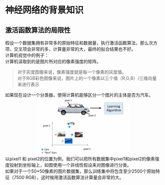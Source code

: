 <style>
img{
    width: 60%;
    padding-left: 20%;
}
</style>
# 神经网络的背景知识
## 激活函数算法的局限性
假设一个数据集拥有非常多的原始特征和数据量，执行激活函数算法，那么次方项、交叉项会非常的多，计算量非常的大，最终的拟合结果也不好。  
计算机视觉中的例子：  
计算机读取到的是图片所对应的像素强度的矩阵。 
>对于灰度图像来说，像素强度就是每一个像素的灰度值。  
>对于RGB彩色图像来说，图片上的一个像素以三个值（R,G,B）/三维向量 来进行表示  

如果现在设计一个分类器，使得计算机能够区分一个图片的主体是否为汽车。
![](https://raw.githubusercontent.com/l61012345/Pic/master/img/472E9216086782CF8029F2818CA1027A.png)  
以pixel1 和 pixel2的位置为例，我们可以把所有数据集中pixel1和pixel2的像素强度投射到坐标轴上，如图使用一个非线性假设来对图像进行分类。  
如果对于一个50*50像素的图片数据集，那么训练集中将包含至少2500个原始特征（7500 RGB），这时候用激活函数算法计算量会非常的大。  
